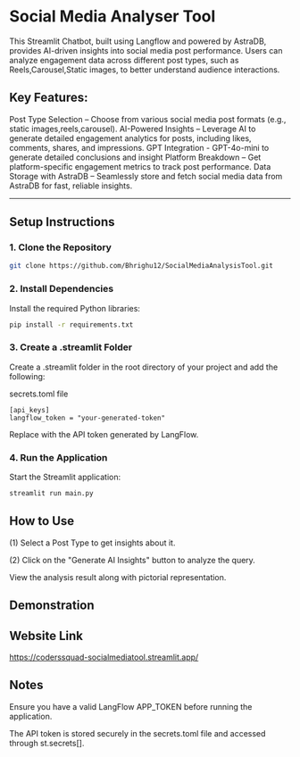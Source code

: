 # Social Media Analyser Tool
This Streamlit Chatbot, built using Langflow and powered by AstraDB, provides AI-driven insights into social media post performance. Users can analyze engagement data across different post types, such as Reels,Carousel,Static images, to better understand audience interactions.
## Key Features:
Post Type Selection – Choose from various social media post formats (e.g., static images,reels,carousel).
AI-Powered Insights – Leverage AI to generate detailed engagement analytics for posts, including likes, comments, shares, and impressions.
GPT Integration - GPT-4o-mini to generate detailed conclusions and insight
Platform Breakdown – Get platform-specific engagement metrics to track post performance.
Data Storage with AstraDB – Seamlessly store and fetch social media data from AstraDB for fast, reliable insights.

---

## Setup Instructions

### 1. Clone the Repository
```bash
git clone https://github.com/Bhrighu12/SocialMediaAnalysisTool.git
```
### 2. Install Dependencies
Install the required Python libraries:

```bash
pip install -r requirements.txt
```
### 3. Create a .streamlit Folder
Create a .streamlit folder in the root directory of your project and add the following:

secrets.toml file
```
[api_keys]
langflow_token = "your-generated-token"
```
Replace <your-generated-token> with the API token generated by LangFlow.

### 4. Run the Application
Start the Streamlit application:

```bash
streamlit run main.py
```

## How to Use
(1) Select a Post Type to get insights about it.

(2) Click on the "Generate AI Insights" button to analyze the query.

View the analysis result along with pictorial representation.


## Demonstration

## Website Link
https://coderssquad-socialmediatool.streamlit.app/


## Notes
Ensure you have a valid LangFlow APP_TOKEN before running the application.

The API token is stored securely in the secrets.toml file and accessed through st.secrets[].
